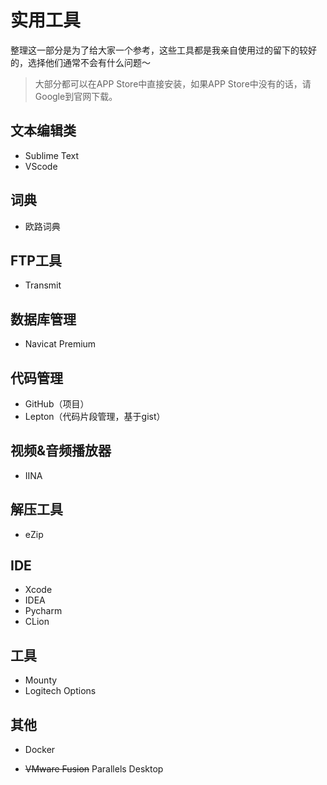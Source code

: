 # 实用工具
整理这一部分是为了给大家一个参考，这些工具都是我亲自使用过的留下的较好的，选择他们通常不会有什么问题～
> 大部分都可以在APP Store中直接安装，如果APP Store中没有的话，请Google到官网下载。
## 文本编辑类
* Sublime Text
* VScode

## 词典
* 欧路词典

## FTP工具
* Transmit

## 数据库管理
* Navicat Premium

## 代码管理
* GitHub（项目）
* Lepton（代码片段管理，基于gist）

## 视频&音频播放器
* IINA

## 解压工具
* eZip

## IDE
* Xcode
* IDEA
* Pycharm
* CLion

## 工具
* Mounty
* Logitech Options

## 其他
* Docker

* ~~VMware Fusion~~ Parallels Desktop

